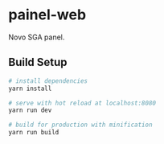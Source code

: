 # painel-web

Novo SGA panel.

## Build Setup

``` bash
# install dependencies
yarn install

# serve with hot reload at localhost:8080
yarn run dev

# build for production with minification
yarn run build
```
